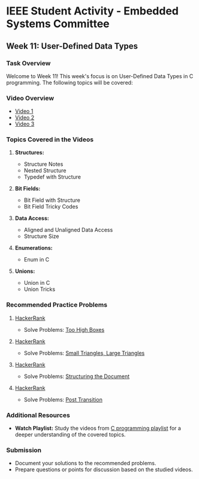 # IEEE Student Activity - Embedded Systems Committee

## Week 11: User-Defined Data Types

### Task Overview

Welcome to Week 11! This week's focus is on User-Defined Data Types in C programming. The following topics will be covered:

### Video Overview

- [Video 1](https://youtu.be/T-XBOhyd3aM?si=pPcDuIevSGLXrLSr)
- [Video 2](https://youtu.be/E3mbfmdGZOk?si=TlgREaZuQ3I0GKEY)
- [Video 3](https://youtu.be/bXs9xZm3ZxI?si=aE9hACb6LjxHF4YH)

### Topics Covered in the Videos

1. **Structures:**
   - Structure Notes
   - Nested Structure
   - Typedef with Structure

2. **Bit Fields:**
   - Bit Field with Structure
   - Bit Field Tricky Codes

3. **Data Access:**
   - Aligned and Unaligned Data Access
   - Structure Size

4. **Enumerations:**
   - Enum in C

5. **Unions:**
   - Union in C
   - Union Tricks

### Recommended Practice Problems

1. [HackerRank](https://www.hackerrank.com/challenges/too-high-boxes?isFullScreen=true)
   - Solve Problems: [Too High Boxes](https://www.hackerrank.com/challenges/too-high-boxes?isFullScreen=true)

2. [HackerRank](https://www.hackerrank.com/challenges/small-triangles-large-triangles?isFullScreen=true)
   - Solve Problems: [Small Triangles, Large Triangles](https://www.hackerrank.com/challenges/small-triangles-large-triangles?isFullScreen=true)

3. [HackerRank](https://www.hackerrank.com/challenges/structuring-the-document?isFullScreen=true)
   - Solve Problems: [Structuring the Document](https://www.hackerrank.com/challenges/structuring-the-document?isFullScreen=true)

4. [HackerRank](https://www.hackerrank.com/challenges/post-transition?isFullScreen=true)
   - Solve Problems: [Post Transition](https://www.hackerrank.com/challenges/post-transition?isFullScreen=true)

### Additional Resources

- **Watch Playlist:** Study the videos from [C programming playlist](https://www.youtube.com/playlist?list=PLBlnK6fEyqRggZZgYpPMUxdY1CYkZtARR) for a deeper understanding of the covered topics.

### Submission

- Document your solutions to the recommended problems.
- Prepare questions or points for discussion based on the studied videos.
